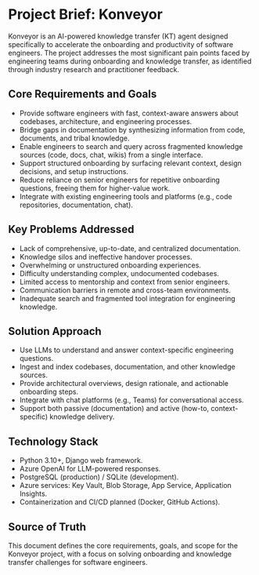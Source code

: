 # Project Brief: Konveyor

Konveyor is an AI-powered knowledge transfer (KT) agent designed specifically to accelerate the onboarding and productivity of software engineers. The project addresses the most significant pain points faced by engineering teams during onboarding and knowledge transfer, as identified through industry research and practitioner feedback.

## Core Requirements and Goals

- Provide software engineers with fast, context-aware answers about codebases, architecture, and engineering processes.
- Bridge gaps in documentation by synthesizing information from code, documents, and tribal knowledge.
- Enable engineers to search and query across fragmented knowledge sources (code, docs, chat, wikis) from a single interface.
- Support structured onboarding by surfacing relevant context, design decisions, and setup instructions.
- Reduce reliance on senior engineers for repetitive onboarding questions, freeing them for higher-value work.
- Integrate with existing engineering tools and platforms (e.g., code repositories, documentation, chat).

## Key Problems Addressed

- Lack of comprehensive, up-to-date, and centralized documentation.
- Knowledge silos and ineffective handover processes.
- Overwhelming or unstructured onboarding experiences.
- Difficulty understanding complex, undocumented codebases.
- Limited access to mentorship and context from senior engineers.
- Communication barriers in remote and cross-team environments.
- Inadequate search and fragmented tool integration for engineering knowledge.

## Solution Approach

- Use LLMs to understand and answer context-specific engineering questions.
- Ingest and index codebases, documentation, and other knowledge sources.
- Provide architectural overviews, design rationale, and actionable onboarding steps.
- Integrate with chat platforms (e.g., Teams) for conversational access.
- Support both passive (documentation) and active (how-to, context-specific) knowledge delivery.

## Technology Stack

- Python 3.10+, Django web framework.
- Azure OpenAI for LLM-powered responses.
- PostgreSQL (production) / SQLite (development).
- Azure services: Key Vault, Blob Storage, App Service, Application Insights.
- Containerization and CI/CD planned (Docker, GitHub Actions).

## Source of Truth

This document defines the core requirements, goals, and scope for the Konveyor project, with a focus on solving onboarding and knowledge transfer challenges for software engineers.
